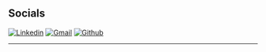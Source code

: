 <br>
<h2> Socials </h2>

[![Linkedin](https://img.shields.io/badge/-LinkedIn-blue?style=flat&logo=Linkedin&logoColor=white)]([https://www.linkedin.com/in/hejazizo/](https://www.linkedin.com/in/danstow/))
[![Gmail](https://img.shields.io/badge/-Gmail-c14438?style=flat&logo=Gmail&logoColor=white)](mailto:dan.c.stow@gmail.com)
[![Github](https://img.shields.io/github/followers/Stow-git1917?label=Follow&style=social)](https://github.com/Stow-git1917)

<hr class="rounded">
